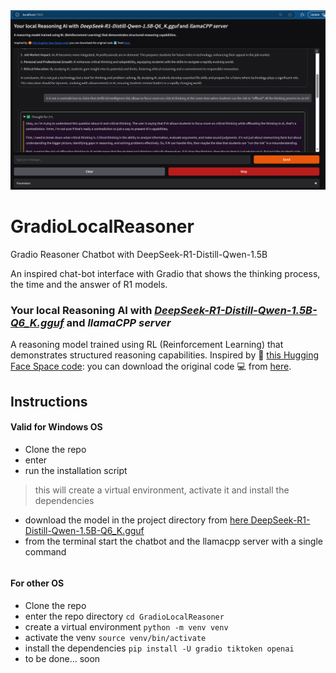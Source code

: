 <img src='https://github.com/fabiomatricardi/GradioLocalReasoner/raw/main/reasonersMOCKUP.png' width=900>

# GradioLocalReasoner
Gradio Reasoner Chatbot with DeepSeek-R1-Distill-Qwen-1.5B

An inspired chat-bot interface with Gradio that shows the thinking process, the time and the answer of R1 models.

### Your local Reasoning AI with *[DeepSeek-R1-Distill-Qwen-1.5B-Q6_K.gguf](https://huggingface.co/bartowski/DeepSeek-R1-Distill-Qwen-1.5B-GGUF/resolve/main/DeepSeek-R1-Distill-Qwen-1.5B-Q6_K.gguf)* and *llamaCPP server*
A reasoning model trained using RL (Reinforcement Learning) that demonstrates structured reasoning capabilities.
Inspired by 🤗 [this Hugging Face Space code](https://huggingface.co/spaces/Lyte/DeepSeek-R1-Distill-Qwen-1.5B-Demo-GGUF): you can download the original code 💻 from [here](https://huggingface.co/spaces/Lyte/DeepSeek-R1-Distill-Qwen-1.5B-Demo-GGUF).

## Instructions
#### Valid for Windows OS
- Clone the repo
- enter
- run the installation script
> this will create a virtual environment, activate it and install the dependencies
- download the model in the project directory from [here DeepSeek-R1-Distill-Qwen-1.5B-Q6_K.gguf](https://huggingface.co/bartowski/DeepSeek-R1-Distill-Qwen-1.5B-GGUF/resolve/main/DeepSeek-R1-Distill-Qwen-1.5B-Q6_K.gguf)
- from the terminal start the chatbot and the llamacpp server with a single command
```

```


#### For other OS
- Clone the repo
- enter the repo directory `cd GradioLocalReasoner`
- create a virtual environment `python -m venv venv`
- activate the venv `source venv/bin/activate`
- install the dependencies `pip install -U gradio tiktoken openai`
- to be done... soon




